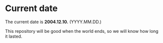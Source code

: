 # Current date

The current date is **2004.12.10.** (YYYY.MM.DD.)

This repository will be good when the world ends, so we will know how long it lasted.